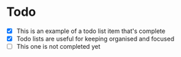 # Todo

- [x] This is an example of a todo list item that's complete
- [x] Todo lists are useful for keeping organised and focused
- [ ] This one is not completed yet
